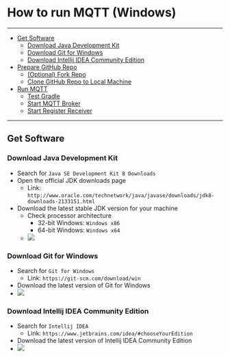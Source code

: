 # How to run MQTT (Windows)

----

- [Get Software](#get-software)
    - [Download Java Development Kit](#download-jdk)
    - [Download Git for Windows](#download-git)
    - [Download Intellij IDEA Community Edition](#intellij)
- [Prepare GitHub Repo](#)
    - [(Optional) Fork Repo](#)
    - [Clone GitHub Repo to Local Machine](#)
- [Run MQTT](#)
    - [Test Gradle](#)
    - [Start MQTT Broker](#)
    - [Start Register Receiver](#)

----
## <a name="get-software">Get Software

### <a name="download-jdk">Download Java Development Kit
- Search for `Java SE Development Kit 8 Downloads`
- Open the official JDK downloads page
    - Link: `http://www.oracle.com/technetwork/java/javase/downloads/jdk8-downloads-2133151.html`
- Download the latest stable JDK version for your machine
    - Check processor architecture
        - 32-bit Windows: `Windows x86`
        - 64-bit Windows: `Windows x64`
    - <img src="https://raw.githubusercontent.com/mjkim610/IoTLabs/master/assets/img/mqtt_tutorial_mjkim610/jdk.png">

### <a name="download-git">Download Git for Windows
- Search for `Git for Windows`
    - Link: `https://git-scm.com/download/win`
- Download the latest version of Git for Windows
- <img src="https://raw.githubusercontent.com/mjkim610/IoTLabs/master/assets/img/mqtt_tutorial_mjkim610/git.png">

### <a name="download-intellij">Download Intellij IDEA Community Edition
- Search for `Intellij IDEA`
    - Link: `https://www.jetbrains.com/idea/#chooseYourEdition`
- Download the latest version of Intellij IDEA Community Edition
- <img src="https://raw.githubusercontent.com/mjkim610/IoTLabs/master/assets/img/mqtt_tutorial_mjkim610/intellij.png">
